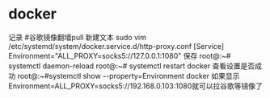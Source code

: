 # docker
记录
#谷歌镜像翻墙pull
新建文本
sudo vim /etc/systemd/system/docker.service.d/http-proxy.conf
[Service]
Environment="ALL_PROXY=socks5://127.0.0.1:1080"
保存
root@:~# systemctl daemon-reload
root@:~# systemctl restart docker
查看设置是否成功
root@:~#systemctl show --property=Environment docker
如果显示Environment=ALL_PROXY=socks5://192.168.0.103:1080就可以拉谷歌等镜像了
